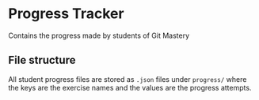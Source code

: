 # Progress Tracker

Contains the progress made by students of Git Mastery

## File structure

All student progress files are stored as `.json` files under `progress/` where the keys are the exercise names and the values are the progress attempts.
